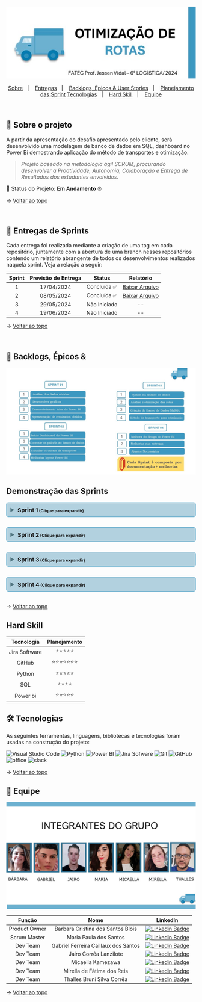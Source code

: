 <style>
  details {
    margin: 10px 0 0 0;
    border: 1px solid #3c98c1; 
    background-color: #fff;
    border-radius: 5px;
    transition: 0.2s background linear;
  }
  summary:hover {
    background: #d4f2fb;
  }
  summary {
    border-radius: 5px;
    
    padding: 8px 10px;
    font-weight: bold;
    font-size: 15px;
    background: #b2d1df; 
  }
  small {
    font-size: 11px;
  }
  summary::marker {
    color: #517580;
    font-size: 1.2em;
  }
  summary + *{
    margin: 10px 15px 0 15px;
    /* color: white;  */
    
    padding: 1px; 
    border-radius: 5px;
    background-color: #fff;

  }
  summary::after {
    content: " (Clique para expandir)";
    font-size: 11px;
  }

  details[open] summary::after {
    content: " (Clique para fechar)";
    font-size: 11px;
  }
</style>

<span id="topo">

<div align="center">

![Mood Nem Route](./assets/LOGO.jpg)

</div>

<p align="center">
    <a href="#sobre">Sobre</a>  &nbsp |&nbsp &nbsp  
    <a href="#entregas">Entregas</a>  &nbsp |&nbsp &nbsp  
    <a href="#backlogs">Backlogs, Épicos & User Stories</a> &nbsp |&nbsp &nbsp  
    <a href="Planejamento">Planejamento das Sprint</a>
    <a href="#tecnologias">Tecnologias</a>  &nbsp |&nbsp &nbsp 
    <a href="#hard skill">Hard Skill</a>  &nbsp |&nbsp &nbsp 
    <a href="#equipe">Equipe</a>
</p>

<br />
   
<span id="sobre">

## :bookmark_tabs: Sobre o projeto

A partir da apresentação do desafio apresentado pelo cliente, será desenvolvido uma modelagem de banco de dados em SQL, dashboard no Power Bi demostrando aplicação do método de transportes e otimização.

> _Projeto baseado na metodologia ágil SCRUM, procurando desenvolver a Proatividade, Autonomia, Colaboração e Entrega de Resultados dos estudantes envolvidos._

:pushpin: Status do Projeto: **Em Andamento** ⏰

→ [Voltar ao topo](#topo)

<br />

<span id="entregas">

## 🏁 Entregas de Sprints

Cada entrega foi realizada mediante a criação de uma tag em cada repositório, juntamente com a abertura de uma branch nesses repositórios contendo um relatório abrangente de todos os desenvolvimentos realizados naquela sprint. Veja a relação a seguir:

| Sprint | Previsão de Entrega     | Status | Relatório |
|:------:|:-----------------------:|:------:|:---------:|
| 1 | 17/04/2024 | Concluída  ✅   | [Baixar Arquivo](./assets/Otimizacao_de_Rotas.docx) |
| 2 | 08/05/2024 | Concluída  ✅   |[Baixar Arquivo](./assets/Otimizacao_de_Rotas.docx)  |
| 3 | 29/05/2024 | Não Iniciado    | -- |
| 4 | 19/06/2024 | Não Iniciado    | -- |

→ [Voltar ao topo](#topo)

<br />


<span id="backlogs">

## :dart: Backlogs, Épicos &

![Mood Nem Route](./assets/LOGO2.jpg)


## Demonstração das Sprints

<details id="sprint-1">
  <summary><span style="cursor: pointer;">Sprint 1</span></summary>
<p>

|Item | Planejamento | Status|
|:---:|:-----------------------------------------:|:----:|
|  1  |Definição das users stories                |  ✅  |
|  2  |Implementação do projeto no GitHub         |  ✅  |
|  3  |Implementação  no Jira Software            |  ✅  |
|  4  |Inicio da análise dos dados obtidos        |  ✅  |
|  5  |Desenvolvimento das telas do Power Bi      |  ✅  |
|  6  |Inicio do relatório técnico                |  ✅  |

- Trabalhos realizados:
<img src="./assets/gifs/apresentacao_projeto.gif" loop/>

- Execução do código Python:
<img src="./assets/gifs/apresentacao_projeto_python.gif" loop/>

  [(Voltar ao início)](#sprint-1)
</p>
</details>
<br />

<details id="sprint-2">
  <summary><span style="cursor: pointer;">Sprint 2</span></summary>
<p>

|Item | Planejamento | Status|
|:---:|:----------------------------------------------:|:----:|
|  1  |Atualização do projeto no GitHub                 |✅ |
|  2  |Atualização no Jita Software                     |✅ |
|  3  |Inicio dos painéis do banco de dados             |✅ |
|  4  |Desenvolvimento Dashboard das telas do Power Bi  |✅ |
|  5  |Desenvolvimeto da tela inicial do Power Bi       |✅ |
|  6  |Inicio do desenvolvimento da otimização          |✅ |
|  7  |Atualização do relatório técnico                 |✅ |


- Execução do código Python:

<img src="./assets/gifs/CODIGOTESTE2.gif" loop/>

- Execução do SQL

<img src="./assets/gifs/SQL.gif" loop/>


- Desenvolvimento do Power BI

<img src="./assets/gifs/POWERBI-16.gif" loop/>


- Planejamento no jira sotware

<img src="./assets/gifs/PLANEJAMENTO.gif" loop/>

  [(Voltar ao início)](#sprint-2)
</p>
</details>
<br />

<details id="sprint-3">
  <summary><span style="cursor: pointer;">Sprint 3</span></summary>
<p>

|Item | Planejamento | Status|
|:---:|:----------------------------------------------:|:----:|
|  1  |Atualização do projeto no GitHub                 |❌ |
|  2  |Atualização no Jira Software                     |❌ |
|  3  |Criar o banco de dados em SQL                    |❌ |
|  4  |Atualização no Power Bi                          |❌ |
|  5  |Inicio das analise em Python                     |❌ |
|  6  |Atualização do relatório técnico                 |❌ |

  [(Voltar ao início)](#sprint-3)
</p>
</details>
<br />

<details id="sprint-4">
  <summary><span style="cursor: pointer;">Sprint 4</span></summary>
<p>

|Item | Planejamento | Status|
|:---:|:----------------------------------------------:|:----:|
|  1  |Finalização do projeto no GitHub                 |❌ |
|  2  |Finalização no Jira Software                     |❌ |
|  3  |Ajustes necessarios no projeto                   |❌ |
|  4  |Finalização do relatório técnico                 |❌ |

  [(Voltar ao início)](#sprint-4)
</p>
</details>
<br />

→ [Voltar ao topo](#topo)

<span id="hard skill">

## Hard Skill

|Tecnologia              | Planejamento     | 
|:----------------------:|:----------------:|
| Jira Software          |⭐⭐⭐⭐⭐     |
| GitHub                 |⭐⭐⭐⭐⭐⭐⭐|
| Python                 |⭐⭐⭐⭐⭐     |
| SQL                    |⭐⭐⭐⭐       |
| Power bi               |⭐⭐⭐⭐⭐     |



<span id="tecnologias">

## 🛠 Tecnologias

As seguintes ferramentas, linguagens, bibliotecas e tecnologias foram usadas na construção do projeto:

<img src="https://img.shields.io/badge/Visual_Studio_Code-blue?style=for-the-badge&logoColor=white&logo=visualstudiocode" alt="Visual Studio Code" />
<img src="https://img.shields.io/badge/Python-blue?style=for-the-badge&logoColor=white&logo=python" alt="Python" />
<img src="https://img.shields.io/badge/Power_BI-blue?style=for-the-badge&logoColor=white&logo=powerbi" alt="Power BI" />
<img src="https://img.shields.io/badge/Jira_Software-blue?style=for-the-badge&logoColor=white&logo=jira" alt="Jira Sofware" />
<img src="https://img.shields.io/badge/Git-blue?style=for-the-badge&logoColor=white&logo=git" alt="Git" />
<img src="https://img.shields.io/badge/GitHub-blue?style=for-the-badge&logoColor=white&logo=github" alt="GitHub" />
<img src="https://img.shields.io/badge/office-blue?style=for-the-badge&logoColor=white&logo=github" alt="office" />
<img src="https://img.shields.io/badge/slack-blue?style=for-the-badge&logoColor=white&logo=github" alt="slack" />


→ [Voltar ao topo](#topo)

<span id="equipe">

## :busts_in_silhouette: Equipe

![Mood Nem Route](./assets/INTEGRANTES.jpg)


|    Função     | Nome                                  | LinkedIn |
| :-----------: | :-----------------------------------: | :------: |
| Product Owner | Barbara Cristina dos Santos Blois     | [![Linkedin Badge](https://img.shields.io/badge/Linkedin-blue?style=flat-square&logo=Linkedin&logoColor=white)](https://www.linkedin.com/in/barbarablois) |
| Scrum Master  | Maria Paula dos Santos                | [![Linkedin Badge](https://img.shields.io/badge/Linkedin-blue?style=flat-square&logo=Linkedin&logoColor=white)](https://www.linkedin.com/in/mariapaulla) |
|   Dev Team    | Gabriel Ferreira Caillaux dos Santos  | [![Linkedin Badge](https://img.shields.io/badge/Linkedin-blue?style=flat-square&logo=Linkedin&logoColor=white)](https://www.linkedin.com/in/gabriel-ferreira-ba579b210/) |
|   Dev Team    | Jairo Corrêa Lanzilote                | [![Linkedin Badge](https://img.shields.io/badge/Linkedin-blue?style=flat-square&logo=Linkedin&logoColor=white)](https://www.linkedin.com/in/jairo-corrêa-lanzilote/)|
|   Dev Team    | Micaella Kamezawa                     | [![Linkedin Badge](https://img.shields.io/badge/Linkedin-blue?style=flat-square&logo=Linkedin&logoColor=white)](https://www.linkedin.com/in/micaella-kamezawa-ba6aa128a/) |
|   Dev Team    | Mirella de Fátima dos Reis            | [![Linkedin Badge](https://img.shields.io/badge/Linkedin-blue?style=flat-square&logo=Linkedin&logoColor=white)](https://www.linkedin.com/in/mirella-freis) |
|   Dev Team    | Thalles Bruni Silva Corrêa            | [![Linkedin Badge](https://img.shields.io/badge/Linkedin-blue?style=flat-square&logo=Linkedin&logoColor=white)](https://www.linkedin.com/in/thallesbruni) |

→ [Voltar ao topo](#topo)  
